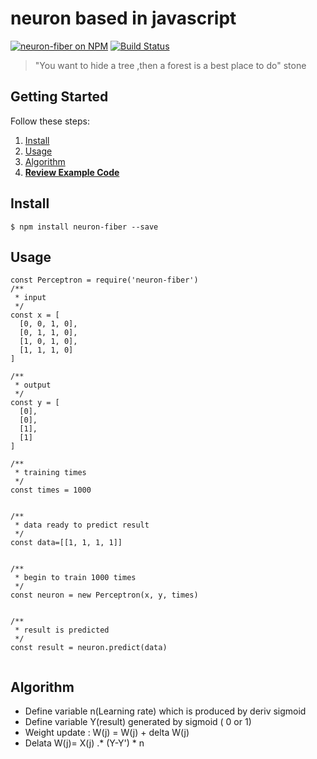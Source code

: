 # neuron based in javascript

[![neuron-fiber on NPM](https://img.shields.io/npm/v/neuron-fiber.svg?style=flat-square)](https://www.npmjs.com/package/neuron-fiber)
[![Build Status](https://secure.travis-ci.org/rainlst/neural-network.png?branch=master)](http://secure.travis-ci.org/rainlst/neural-network)

> "You want to hide a tree ,then a forest is a best place to do" stone

## Getting Started

Follow these steps:

1. [Install](#install)
2. [Usage](#usage)
3. [Algorithm](#algorithm)
4. **[Review Example Code](https://github.com/rainlst/neuron-fiber/tree/master/example)**

## Install

```
$ npm install neuron-fiber --save
```

## Usage

```es6
const Perceptron = require('neuron-fiber')
/**
 * input
 */
const x = [
  [0, 0, 1, 0],
  [0, 1, 1, 0],
  [1, 0, 1, 0],
  [1, 1, 1, 0]
]

/**
 * output
 */
const y = [
  [0],
  [0],
  [1],
  [1]
]

/**
 * training times
 */
const times = 1000


/**
 * data ready to predict result
 */
const data=[[1, 1, 1, 1]]


/**
 * begin to train 1000 times
 */
const neuron = new Perceptron(x, y, times)


/**
 * result is predicted
 */
const result = neuron.predict(data)


```

## Algorithm
* Define variable  n(Learning rate)  which is produced by deriv sigmoid
* Define variable  Y(result) generated by sigmoid ( 0 or 1)
* Weight update : W(j) = W(j) + delta W(j)
* Delata W(j)= X(j) .* (Y-Y') * n

